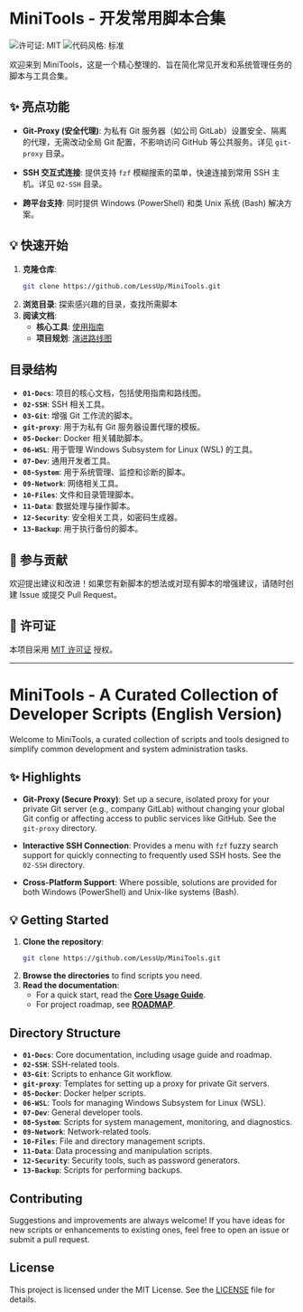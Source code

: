 # MiniTools - 开发常用脚本合集

![许可证: MIT](https://img.shields.io/badge/License-MIT-yellow.svg) ![代码风格: 标准](https://img.shields.io/badge/code%20style-standard-brightgreen.svg)

欢迎来到 MiniTools，这是一个精心整理的、旨在简化常见开发和系统管理任务的脚本与工具合集。

## ✨ 亮点功能

- **Git-Proxy (安全代理)**: 为私有 Git 服务器（如公司 GitLab）设置安全、隔离的代理，无需改动全局 Git 配置，不影响访问 GitHub 等公共服务。详见 `git-proxy` 目录。

- **SSH 交互式连接**: 提供支持 `fzf` 模糊搜索的菜单，快速连接到常用 SSH 主机。详见 `02-SSH` 目录。

- **跨平台支持**: 同时提供 Windows (PowerShell) 和类 Unix 系统 (Bash) 解决方案。

## 💡 快速开始

1.  **克隆仓库**:
    ```bash
    git clone https://github.com/LessUp/MiniTools.git
    ```
2.  **浏览目录**: 探索感兴趣的目录，查找所需脚本
3.  **阅读文档**:
    - **核心工具**: [使用指南](./01-Docs/USAGE.md)
    - **项目规划**: [演进路线图](./ROADMAP.md)

## 目录结构

- **`01-Docs`**: 项目的核心文档，包括使用指南和路线图。
- **`02-SSH`**: SSH 相关工具。
- **`03-Git`**: 增强 Git 工作流的脚本。
- **`git-proxy`**: 用于为私有 Git 服务器设置代理的模板。
- **`05-Docker`**: Docker 相关辅助脚本。
- **`06-WSL`**: 用于管理 Windows Subsystem for Linux (WSL) 的工具。
- **`07-Dev`**: 通用开发者工具。
- **`08-System`**: 用于系统管理、监控和诊断的脚本。
- **`09-Network`**: 网络相关工具。
- **`10-Files`**: 文件和目录管理脚本。
- **`11-Data`**: 数据处理与操作脚本。
- **`12-Security`**: 安全相关工具，如密码生成器。
- **`13-Backup`**: 用于执行备份的脚本。

## 🤝 参与贡献

欢迎提出建议和改进！如果您有新脚本的想法或对现有脚本的增强建议，请随时创建 Issue 或提交 Pull Request。

## 📜 许可证

本项目采用 [MIT 许可证](LICENSE) 授权。

---

# MiniTools - A Curated Collection of Developer Scripts (English Version)

Welcome to MiniTools, a curated collection of scripts and tools designed to simplify common development and system administration tasks.

## ✨ Highlights

- **Git-Proxy (Secure Proxy)**: Set up a secure, isolated proxy for your private Git server (e.g., company GitLab) without changing your global Git config or affecting access to public services like GitHub. See the `git-proxy` directory.

- **Interactive SSH Connection**: Provides a menu with `fzf` fuzzy search support for quickly connecting to frequently used SSH hosts. See the `02-SSH` directory.

- **Cross-Platform Support**: Where possible, solutions are provided for both Windows (PowerShell) and Unix-like systems (Bash).

## 💡 Getting Started

1.  **Clone the repository**:
    ```bash
    git clone https://github.com/LessUp/MiniTools.git
    ```
2.  **Browse the directories** to find scripts you need.
3.  **Read the documentation**:
    *   For a quick start, read the **[Core Usage Guide](./01-Docs/USAGE.md)**.
    *   For project roadmap, see **[ROADMAP](./ROADMAP.md)**.

## Directory Structure

- **`01-Docs`**: Core documentation, including usage guide and roadmap.
- **`02-SSH`**: SSH-related tools.
- **`03-Git`**: Scripts to enhance Git workflow.
- **`git-proxy`**: Templates for setting up a proxy for private Git servers.
- **`05-Docker`**: Docker helper scripts.
- **`06-WSL`**: Tools for managing Windows Subsystem for Linux (WSL).
- **`07-Dev`**: General developer tools.
- **`08-System`**: Scripts for system management, monitoring, and diagnostics.
- **`09-Network`**: Network-related tools.
- **`10-Files`**: File and directory management scripts.
- **`11-Data`**: Data processing and manipulation scripts.
- **`12-Security`**: Security tools, such as password generators.
- **`13-Backup`**: Scripts for performing backups.

## Contributing

Suggestions and improvements are always welcome! If you have ideas for new scripts or enhancements to existing ones, feel free to open an issue or submit a pull request.

## License

This project is licensed under the MIT License. See the [LICENSE](LICENSE) file for details.
